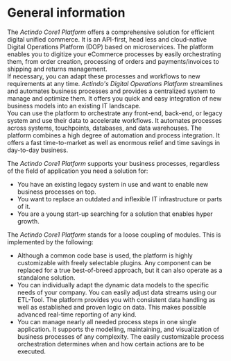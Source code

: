 # General information

The *Actindo Core1 Platform* offers a comprehensive solution for efficient digital unified commerce.
It is an API-first, head less and cloud-native Digital Operations Platform (DOP) based on microservices.
The platform enables you to digitize your eCommerce processes by easily orchestrating them, from order creation, processing of orders and payments/invoices to shipping and returns management.    
If necessary, you can adapt these processes and workflows to new requirements at any time.
*Actindo's Digital Operations Platform* streamlines and automates business processes and provides a centralized system to manage and optimize them. It offers you quick and easy integration of new business models into an existing IT landscape.   
You can use the platform to orchestrate any front-end, back-end, or legacy system and use their data to accelerate workflows.
It automates processes across systems, touchpoints, databases, and data warehouses. 
The platform combines a high degree of automation and process integration. 
It offers a fast time-to-market as well as enormous relief and time savings in day-to-day business.  
    

The *Actindo Core1 Platform* supports your business processes, regardless of the field of application you need a solution for:
- You have an existing legacy system in use and want to enable new business processes on top.
- You want to replace an outdated and inflexible IT infrastructure or parts of it.
- You are a young start-up searching for a solution that enables hyper growth. 
  
The *Actindo Core1 Platform* stands for a loose coupling of modules. This is implemented by the following:   
- Although a common code base is used, the platform is highly customizable with freely selectable plugins. Any component can be replaced for a true best-of-breed approach, but it can also operate as a standalone solution.   
- You can individually adapt the dynamic data models to the specific needs of your company. You can easily adjust data streams using our ETL-Tool. The platform provides you with consistent data handling as well as established and proven logic on data. This makes possible advanced real-time reporting of any kind.         
- You can manage nearly all needed process steps in one single application. It supports the modelling, maintaining, and visualization of business processes of any complexity. The easily customizable process orchestration determines when and how certain actions are to be executed.   


